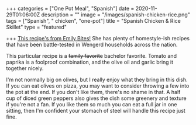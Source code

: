 +++
categories = ["One Pot Meal", "Spanish"]
date = 2020-11-29T01:06:00Z
description = ""
image = "/images/spanish-chicken-rice.png"
tags = ["Spanish", " chicken", "one-pot"]
title = "Spanish Chicken & Rice Skillet"
type = "featured"

+++
[This recipe's from Emily Bites!](https://emilybites.com/2018/07/spanish-chicken-and-rice-skillet.html "Spanish Chicken & Rice") She has plenty of homestyle-ish recipes that have been battle-tested in Wengerd households across the nation.

This particular recipe is a ~~family favorite~~ bachelor favorite. Tomato and paprika is a foolproof combination, and the olive oil and garlic bring it together nicely.

I'm not normally big on olives, but I really enjoy what they bring in this dish. If you can eat olives on pizza, you may want to consider throwing a few into the pot at the end. If you don't like them, there's no shame in that. A half cup of diced green peppers also gives the dish some greenery and texture if you're not a fan. If you like them so much you can eat a full jar in one sitting, then I'm confident your stomach of steel will handle this recipe just fine.